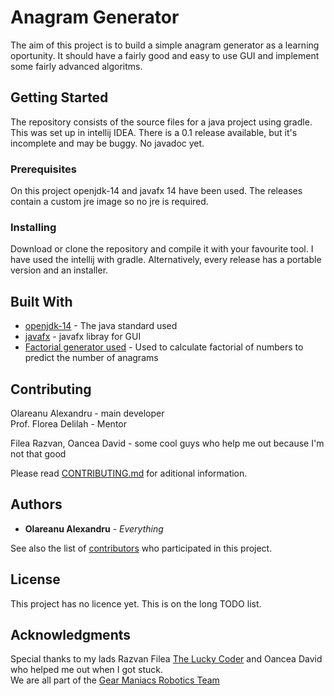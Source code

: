 # Anagram Generator

The aim of this project is to build a simple anagram generator as a learning oportunity. It should have a fairly good 
and easy to use GUI and implement some fairly advanced algoritms.

## Getting Started

The repository consists of the source files for a java project using gradle. This was set up in intellij IDEA.
There is a 0.1 release available, but it's incomplete and may be buggy.
No javadoc yet.

### Prerequisites

On this project openjdk-14 and javafx 14 have been used.
The releases contain a custom jre image so no jre is required.

### Installing

Download or clone the repository and compile it with your favourite tool. I have used the intellij with gradle.
Alternatively, every release has a portable version and an installer.


## Built With

* [openjdk-14](https://jdk.java.net/14/) - The java standard used
* [javafx](https://gluonhq.com/products/javafx/) - javafx libray for GUI
* [Factorial generator used](https://sudonull.com/post/72637-Fast-Factorial-Computation-PrimeSwing) - Used to calculate factorial of numbers to predict the number of anagrams

## Contributing

Olareanu Alexandru - main developer\
Prof. Florea Delilah - Mentor

Filea Razvan, Oancea David - some cool guys who help me out because I'm not that good

Please read [CONTRIBUTING.md](https://github.com/Olareanu/AnagramGenerator/CONTRIBUTING.md) for aditional information.

## Authors

* **Olareanu Alexandru** - *Everything*

See also the list of [contributors](https://github.com/Olareanu/AnagramGenerator/CONTRIBUTING.md) who participated in this project.

## License

This project has no licence yet. This is on the long TODO list.

## Acknowledgments

Special thanks to my lads Razvan Filea [The Lucky Coder](https://github.com/TheLuckyCoder)  and Oancea David
who helped me out when I got stuck.\
We are all part of the [Gear Maniacs Robotics Team](https://gearmaniacs.ro/)
